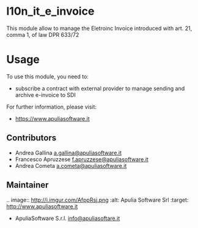 l10n_it_e_invoice
=================

This module allow to manage the Eletroinc Invoice introduced with art. 21, 
comma 1, of law DPR 633/72

Usage
=====

To use this module, you need to:

 * subscribe a contract with external provider to manage sending and archive e-invoice to SDI

For further information, please visit:

 * https://www.apuliasoftware.it


Contributors
------------

* Andrea Gallina <a.gallina@apuliasoftware.it>
* Francesco Apruzzese <f.apruzzese@apuliasoftware.it>
* Andrea Cometa <a.cometa@apuliasoftware.it>

Maintainer
----------

.. image:: http://i.imgur.com/AfppRsj.png
   :alt: Apulia Software Srl
   :target: http://www.apuliasoftware.it

* ApuliaSoftware S.r.l. <info@apuliasoftare.it>